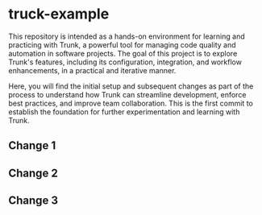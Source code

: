 # truck-example

This repository is intended as a hands-on environment for learning and practicing with Trunk, a powerful tool for managing code quality and automation in software projects. The goal of this project is to explore Trunk's features, including its configuration, integration, and workflow enhancements, in a practical and iterative manner.

Here, you will find the initial setup and subsequent changes as part of the process to understand how Trunk can streamline development, enforce best practices, and improve team collaboration. This is the first commit to establish the foundation for further experimentation and learning with Trunk.

## Change 1

## Change 2

## Change 3
